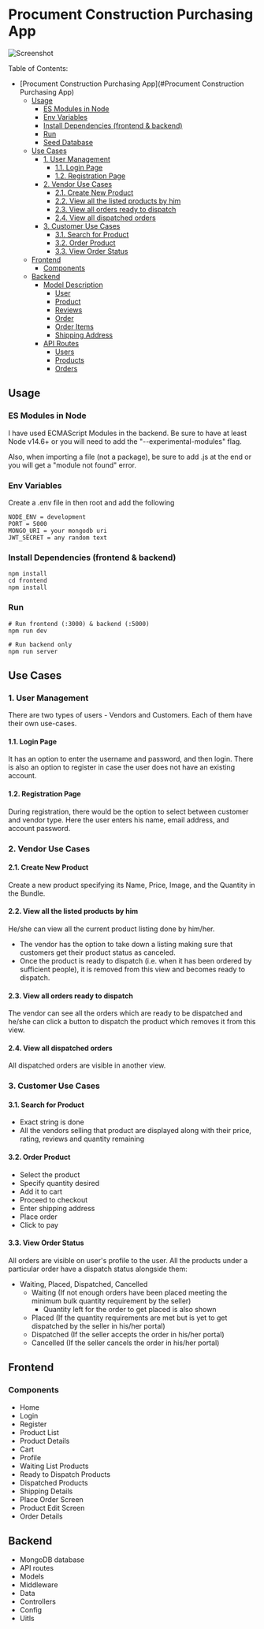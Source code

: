 # Procument Construction Purchasing App

![Screenshot](/frontend/public/Screenshot.png)

Table of Contents:

- [Procument Construction Purchasing App](#Procument Construction Purchasing App)
  - [Usage](#usage)
    - [ES Modules in Node](#es-modules-in-node)
    - [Env Variables](#env-variables)
    - [Install Dependencies (frontend & backend)](#install-dependencies-frontend--backend)
    - [Run](#run)
    - [Seed Database](#seed-database)
  - [Use Cases](#use-cases)
    - [1. User Management](#1-user-management)
      - [1.1. Login Page](#11-login-page)
      - [1.2. Registration Page](#12-registration-page)
    - [2. Vendor Use Cases](#2-vendor-use-cases)
      - [2.1. Create New Product](#21-create-new-product)
      - [2.2. View all the listed products by him](#22-view-all-the-listed-products-by-him)
      - [2.3. View all orders ready to dispatch](#23-view-all-orders-ready-to-dispatch)
      - [2.4. View all dispatched orders](#24-view-all-dispatched-orders)
    - [3. Customer Use Cases](#3-customer-use-cases)
      - [3.1. Search for Product](#31-search-for-product)
      - [3.2. Order Product](#32-order-product)
      - [3.3. View Order Status](#33-view-order-status)
  - [Frontend](#frontend)
    - [Components](#components)
  - [Backend](#backend)
    - [Model Description](#model-description)
      - [User](#user)
      - [Product](#product)
      - [Reviews](#reviews)
      - [Order](#order)
      - [Order Items](#order-items)
      - [Shipping Address](#shipping-address)
    - [API Routes](#api-routes)
      - [Users](#users)
      - [Products](#products)
      - [Orders](#orders)

## Usage

### ES Modules in Node

I have used ECMAScript Modules in the backend. Be sure to have at least Node v14.6+ or you will need to add the "--experimental-modules" flag.

Also, when importing a file (not a package), be sure to add .js at the end or you will get a "module not found" error.

### Env Variables

Create a .env file in then root and add the following

```
NODE_ENV = development
PORT = 5000
MONGO_URI = your mongodb uri
JWT_SECRET = any random text
```

### Install Dependencies (frontend & backend)

```
npm install
cd frontend
npm install
```

### Run

```
# Run frontend (:3000) & backend (:5000)
npm run dev

# Run backend only
npm run server
```

## Use Cases

### 1. User Management

There are two types of users - Vendors and Customers. Each of them have their own use-cases.

#### 1.1. Login Page

It has an option to enter the username and password, and then login. There is also an option to register in case the user does not have an existing account.

#### 1.2. Registration Page

During registration, there would be the option to select between customer and vendor type. Here the user enters his name, email address, and account password.

### 2. Vendor Use Cases

#### 2.1. Create New Product

Create a new product specifying its Name, Price, Image, and the Quantity in the Bundle.

#### 2.2. View all the listed products by him

He/she can view all the current product listing done by him/her.

- The vendor has the option to take down a listing making sure that customers get their product status as canceled.
- Once the product is ready to dispatch (i.e. when it has been ordered by sufficient people), it is removed from this view and becomes ready to dispatch.

#### 2.3. View all orders ready to dispatch

The vendor can see all the orders which are ready to be dispatched and he/she can click a button to dispatch the product which removes it from this view.

#### 2.4. View all dispatched orders

All dispatched orders are visible in another view.

### 3. Customer Use Cases

#### 3.1. Search for Product

- Exact string is done
- All the vendors selling that product are displayed along with their price, rating, reviews and quantity remaining

#### 3.2. Order Product

- Select the product
- Specify quantity desired
- Add it to cart
- Proceed to checkout
- Enter shipping address
- Place order
- Click to pay

#### 3.3. View Order Status

All orders are visible on user's profile to the user. All the products under a particular order have a dispatch status alongside them:

- Waiting, Placed, Dispatched, Cancelled
  - Waiting (If not enough orders have been placed meeting the minimum bulk quantity requirement by the seller)
    - Quantity left for the order to get placed is also shown
  - Placed (If the quantity requirements are met but is yet to get dispatched by the seller in his/her portal)
  - Dispatched (If the seller accepts the order in his/her portal)
  - Cancelled (If the seller cancels the order in his/her portal)

## Frontend

### Components

- Home
- Login
- Register
- Product List
- Product Details
- Cart
- Profile
- Waiting List Products
- Ready to Dispatch Products
- Dispatched Products
- Shipping Details
- Place Order Screen
- Product Edit Screen
- Order Details

## Backend

- MongoDB database
- API routes
- Models
- Middleware
- Data
- Controllers
- Config
- Uitls
